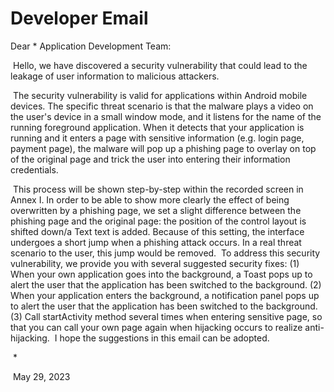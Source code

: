 # Developer Email

Dear * Application Development Team:

​    Hello, we have discovered a security vulnerability that could lead to the leakage of user information to malicious attackers.

​    The security vulnerability is valid for applications within Android mobile devices. The specific threat scenario is that the malware plays a video on the user's device in a small window mode, and it listens for the name of the running foreground application. When it detects that your application is running and it enters a page with sensitive information (e.g. login page, payment page), the malware will pop up a phishing page to overlay on top of the original page and trick the user into entering their information credentials.

​	This process will be shown step-by-step within the recorded screen in Annex I. In order to be able to show more clearly the effect of being overwritten by a phishing page, we set a slight difference between the phishing page and the original page: the position of the control layout is shifted down/a Text text is added. Because of this setting, the interface undergoes a short jump when a phishing attack occurs. In a real threat scenario to the user, this jump would be removed.
​	To address this security vulnerability, we provide you with several suggested security fixes:
(1) When your own application goes into the background, a Toast pops up to alert the user that the application has been switched to the background.
(2) When your application enters the background, a notification panel pops up to alert the user that the application has been switched to the background.
(3) Call startActivity method several times when entering sensitive page, so that you can call your own page again when hijacking occurs to realize anti-hijacking.
​	I hope the suggestions in this email can be adopted.

​                                                                                                                                                                                                                                  *

​                                                                                                                                                                                                                        May 29, 2023